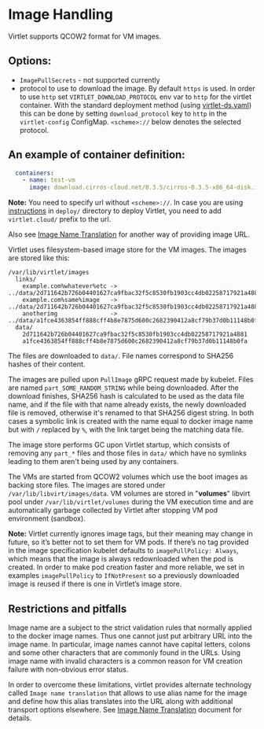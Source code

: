 # Image Handling

Virtlet supports QCOW2 format for VM images.

## Options:
- `ImagePullSecrets` - not supported currently
- protocol to use to download the image. By default `https` is
  used. In order to use `http` set `VIRTLET_DOWNLOAD_PROTOCOL` env var
  to `http` for the virtlet container. With the standard deployment
  method (using [virtlet-ds.yaml](../deploy/virtlet-ds.yaml)) this can
  be done by setting `download_protocol` key to `http` in the
  `virtlet-config` ConfigMap.
  `<scheme>://` below denotes the selected protocol.

## An example of container definition:

```yaml
  containers:
    - name: test-vm
      image: download.cirros-cloud.net/0.3.5/cirros-0.3.5-x86_64-disk.img
```

**Note:** You need to specify url without `<scheme>://`. In case you are using [instructions](../deploy/README.md) in `deploy/` directory to deploy Virtlet, you need to add `virtlet.cloud/` prefix to the url.

Also see [Image Name Translation](image-name-translation.md) for another way of providing image URL.

Virtlet uses filesystem-based image store for the VM images.
The images are stored like this:

```
/var/lib/virtlet/images
  links/
    example.com%whatever%etc -> ../data/2d711642b726b04401627ca9fbac32f5c8530fb1903cc4db02258717921a4881
    example.com%same%image   -> ../data/2d711642b726b04401627ca9fbac32f5c8530fb1903cc4db02258717921a4881
    anotherimg               -> ../data/a1fce4363854ff888cff4b8e7875d600c2682390412a8cf79b37d0b11148b0fa
  data/
    2d711642b726b04401627ca9fbac32f5c8530fb1903cc4db02258717921a4881
    a1fce4363854ff888cff4b8e7875d600c2682390412a8cf79b37d0b11148b0fa
```

The files are downloaded to `data/`. File names correspond to SHA256
hashes of their content.

The images are pulled upon `PullImage` gRPC request made by kubelet.
Files are named `part_SOME_RANDOM_STRING` while being downloaded.
After the download finishes, SHA256 hash is calculated to be used as
the data file name, and if the file with that name already exists, the
newly downloaded file is removed, otherwise it's renamed to that
SHA256 digest string. In both cases a symbolic link is created with
the name equal to docker image name but with `/` replaced by `%`, with
the link target being the matching data file.

The image store performs GC upon Virtlet startup, which consists of
removing any `part_*` files and those files in `data/` which have no
symlinks leading to them aren't being used by any containers.

The VMs are started from QCOW2 volumes which use the boot images
as backing store files. The images are stored under `/var/lib/libvirt/images/data`.
VM volumes are stored in "**volumes**" libvirt pool under `/var/lib/virtlet/volumes`
during the VM execution time and are automatically garbage collected by Virtlet
after stopping VM pod environment (sandbox).

**Note:**
Virtlet currently ignores image tags, but their meaning may change
in future, so it’s better not to set them for VM pods. If there’s no tag
provided in the image specification kubelet defaults to
`imagePullPolicy: Always`, which means that the image is always
redownloaded when the pod is created. In order to make pod creation
faster and more reliable, we set in examples `imagePullPolicy` to `IfNotPresent`
so a previously downloaded image is reused if there is one in Virtlet’s
image store.

## Restrictions and pitfalls

Image name are a subject to the strict validation rules that normally applied to the docker image names. Thus one cannot
just put arbitrary URL into the image name. In particular, image names cannot have capital letters, colons and some other
characters that are commonly found in the URLs. Using image name with invalid characters is a common reason for VM
creation failure with non-obvious error status.

In order to overcome these limitations, virtlet provides alternate technology called `Image name translation` that allows
to use alias name for the image and define how this alias translates into the URL along with additional transport options
elsewhere. See [Image Name Translation](image-name-translation.md) document for details.
